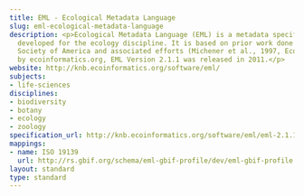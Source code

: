 ```yaml
---
title: EML - Ecological Metadata Language
slug: eml-ecological-metadata-language
description: <p>Ecological Metadata Language (EML) is a metadata specification particularly
  developed for the ecology discipline. It is based on prior work done by the Ecological
  Society of America and associated efforts (Michener et al., 1997, Ecological Applications).</p><p>Sponsored
  by ecoinformatics.org, EML Version 2.1.1 was released in 2011.</p>
website: http://knb.ecoinformatics.org/software/eml/
subjects:
- life-sciences
disciplines:
- biodiversity
- botany
- ecology
- zoology
specification_url: http://knb.ecoinformatics.org/software/eml/eml-2.1.1/index.html
mappings:
- name: ISO 19139
  url: http://rs.gbif.org/schema/eml-gbif-profile/dev/eml-gbif-profile.xsd
layout: standard
type: standard
---
```


